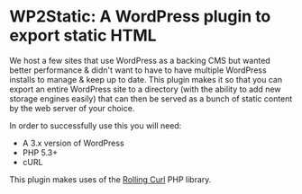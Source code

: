WP2Static: A WordPress plugin to export static HTML
===================================================

We host a few sites that use WordPress as a backing CMS but wanted better performance & 
didn't want to have to have multiple WordPress installs to manage & keep up to date. This
plugin makes it so that you can export an entire WordPress site to a directory (with the 
ability to add new storage engines easily) that can then be served as a bunch of static
content by the web server of your choice.

In order to successfully use this you will need:

* A 3.x version of WordPress
* PHP 5.3+
* cURL

This plugin makes uses of the [Rolling Curl](http://code.google.com/p/rolling-curl/) PHP library.
